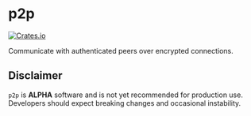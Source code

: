 # p2p

[![Crates.io](https://img.shields.io/crates/v/commonware-p2p.svg)](https://crates.io/crates/commonware-p2p)

Communicate with authenticated peers over encrypted connections.

## Disclaimer

`p2p` is **ALPHA** software and is not yet recommended for production use. Developers should expect breaking changes and occasional instability.